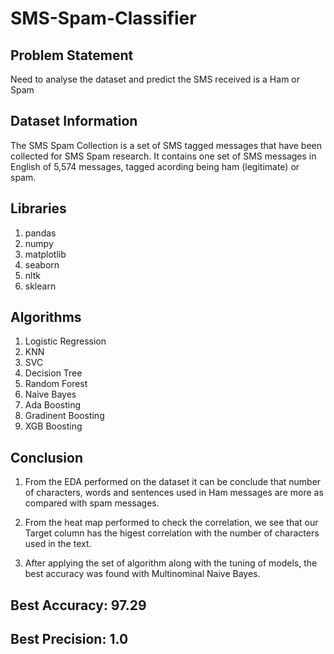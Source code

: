 # SMS-Spam-Classifier

## Problem Statement
Need to analyse the dataset and predict the SMS received is a Ham or Spam 

## Dataset Information
The SMS Spam Collection is a set of SMS tagged messages that have been collected for SMS Spam research. It contains one set of SMS messages in English of 5,574 messages, tagged acording being ham (legitimate) or spam.

## Libraries
1. pandas
2. numpy
3. matplotlib
4. seaborn
5. nltk
6. sklearn

## Algorithms
1. Logistic Regression
2. KNN
3. SVC
4. Decision Tree
5. Random Forest
6. Naive Bayes
7. Ada Boosting
8. Gradinent Boosting
9. XGB Boosting

## Conclusion
1. From the EDA performed on the dataset it can be conclude that number of characters, words and sentences used in Ham messages are more as compared with spam messages.

2. From the heat map performed to check the correlation, we see that our Target column has the higest correlation with the number of characters used in the text. 

3. After applying the set of algorithm along with the tuning of models, the best accuracy was found with Multinominal Naive Bayes. 

## Best Accuracy: 97.29

## Best Precision: 1.0
